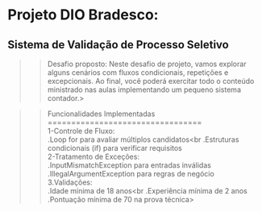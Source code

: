 <h1>Projeto DIO Bradesco:</h1> 
<h2>Sistema de Validação de Processo Seletivo</h2>

>>Desafio proposto: Neste desafio de projeto, vamos explorar alguns cenários com fluxos condicionais, repetições e excepcionais. Ao final, você poderá exercitar todo o conteúdo ministrado nas aulas implementando um pequeno sistema contador.> 

>> Funcionalidades Implementadas<br>
================================= <br>
1-Controle de Fluxo:<br>
 >   .Loop for para avaliar múltiplos candidatos<br
 >   .Estruturas condicionais (if) para verificar requisitos<br>
2-Tratamento de Exceções:<br>
>    .InputMismatchException para entradas inválidas<br>
>    .IllegalArgumentException para regras de negócio<br>
3.Validações:<br>
>    .Idade mínima de 18 anos<br
>    .Experiência mínima de 2 anos<br>
>    .Pontuação mínima de 70 na prova técnica><br>